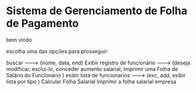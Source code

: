 # Sistema de Gerenciamento de Folha de Pagamento

bem vindo

<!-- lista de funcionarios -->

escolha uma das opções para prosseguir:

buscar ---> (nome, data, end) <!-- funcao nome, data (buscar pelo invtervalo), end(cep, nº -> end) -->
Exibir registro de funcionário  <!-- todas infos --> ---> (deseja modificar, exclui-lo, conceder aumento salarial, Imprimir uma Folha de Salário do Funcionário <!-- parametro: codigo, nome -->)
exibir lista de funcionarios <!-- codigo, nome, tipo -->  ---> (exc, add, exibir lista por tipo <!-- cout << tipo \n codigo, nome -->)
Calcular Folha Salarial <!-- parametro: mes -->
Imprimir a folha salarial empresa <!-- mes, ano -->
